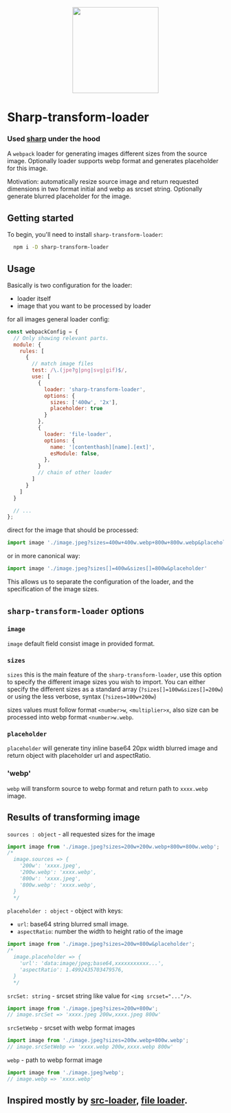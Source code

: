 <div align="center">
  <a href="https://github.com/webpack/webpack">
    <img width="200" height="200" src="https://webpack.js.org/assets/icon-square-big.svg">
  </a>
</div>

# Sharp-transform-loader

### Used [sharp](https://github.com/lovell/sharp) under the hood

A `webpack` loader for generating images different sizes from the source image. Optionally loader supports webp format and generates placeholder for this image.

Motivation: automatically resize source image and return requested dimensions in two format initial and webp as srcset string. Optionally generate blurred placeholder for the image.

## Getting started

To begin, you'll need to install `sharp-transform-loader`:

```bash
  npm i -D sharp-transform-loader
```

## Usage

Basically is two configuration for the loader:

- loader itself
- image that you want to be processed by loader

for all images general loader config:

```javascript
const webpackConfig = {
  // Only showing relevant parts.
  module: {
    rules: [
      {
        // match image files
        test: /\.(jpe?g|png|svg|gif)$/,
        use: [
          {
            loader: 'sharp-transform-loader',
            options: {
              sizes: ['400w', '2x'],
              placeholder: true
            }
          },
          {
            loader: 'file-loader',
            options: {
              name: '[contenthash][name].[ext]',
              esModule: false,
            },
          }
          // chain of other loader
        ]
      }
    ]
  }

  // ...
};
```

direct for the image that should be processed:

```javascript
import image './image.jpeg?sizes=400w+400w.webp+800w+800w.webp&placeholder'
```

or in more canonical way:

```javascript
import image './image.jpeg?sizes[]=400w&sizes[]=800w&placeholder'
```

This allows us to separate the configuration of the loader, and the specification of the image sizes.

## `sharp-transform-loader` options

### `image`

`image` default field consist image in provided format.

### `sizes`

`sizes` this is the main feature of the `sharp-transform-loader`, use this option to specify the different image sizes you wish to import.
You can either specify the different sizes as a standard array (`?sizes[]=100w&sizes[]=200w`) or using the less verbose, syntax (`?sizes=100w+200w`)

sizes values must follow format `<number>w`, `<multiplier>x`, also size can be processed into webp format `<number>w.webp`.

### `placeholder`

`placeholder` will generate tiny inline base64 20px width blurred image and return object with placeholder url and aspectRatio.

### 'webp'

`webp` will transform source to webp format and return path to `xxxx.webp` image.

## Results of transforming image

`sources : object` - all requested sizes for the image

```javascript
import image from './image.jpeg?sizes=200w+200w.webp+800w+800w.webp';
/*
  image.sources => {
    '200w': 'xxxx.jpeg',
    '200w.webp': 'xxxx.webp',
    '800w': 'xxxx.jpeg',
    '800w.webp': 'xxxx.webp',
  }
  */
```

`placeholder : object` - object with keys:

- `url`: base64 string blurred small image.
- `aspectRatio`: number the width to height ratio of the image

```javascript
import image from './image.jpeg?sizes=200w+800w&placeholder';
/*
  image.placeholder => {
    'url': 'data:image/jpeg;base64,xxxxxxxxxxx...',
    'aspectRatio': 1.4992435703479576,
  }
  */
```

`srcSet: string` - srcset string like value for `<img srcset="..."/>`.

```javascript
import image from './image.jpeg?sizes=200w+800w';
// image.srcSet => 'xxxx.jpeg 200w,xxxx.jpeg 800w'
```

`srcSetWebp` - srcset with webp format images

```javascript
import image from './image.jpeg?sizes=200w.webp+800w.webp';
// image.srcSetWebp => 'xxxx.webp 200w,xxxx.webp 800w'
```

`webp` - path to webp format image

```javascript
import image from './image.jpeg?webp';
// image.webp => 'xxxx.webp'
```

## Inspired mostly by [src-loader](https://github.com/timse/srcset-loader), [file loader](https://github.com/webpack-contrib/file-loader).

